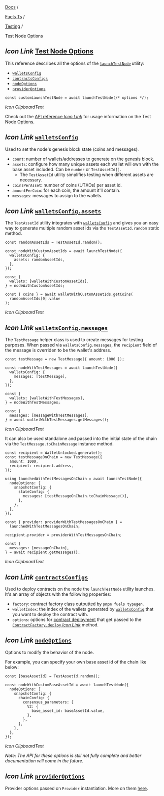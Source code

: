 [Docs](https://docs.fuel.network/) /

[Fuels Ts](https://docs.fuel.network/docs/fuels-ts/) /

[Testing](https://docs.fuel.network/docs/fuels-ts/testing/) /

Test Node Options

## _Icon Link_ [Test Node Options](https://docs.fuel.network/docs/fuels-ts/testing/test-node-options/\#test-node-options)

This reference describes all the options of the [`launchTestNode`](https://docs.fuel.network/docs/fuels-ts/testing/launching-a-test-node/) utility:

- [`walletsConfig`](https://docs.fuel.network/docs/fuels-ts/testing/test-node-options/#walletsconfig)
- [`contractsConfigs`](https://docs.fuel.network/docs/fuels-ts/testing/test-node-options/#contractsconfigs)
- [`nodeOptions`](https://docs.fuel.network/docs/fuels-ts/testing/test-node-options/#nodeoptions)
- [`providerOptions`](https://docs.fuel.network/docs/fuels-ts/testing/test-node-options/#provideroptions)

```fuel_Box fuel_Box-idXKMmm-css
const customLaunchTestNode = await launchTestNode(/* options */);
```

_Icon ClipboardText_

Check out the [API reference _Icon Link_](https://fuels-ts-docs-api.vercel.app/interfaces/_fuel_ts_contract.test_utils.LaunchTestNodeOptions.html) for usage information on the Test Node Options.

## _Icon Link_ [`walletsConfig`](https://docs.fuel.network/docs/fuels-ts/testing/test-node-options/\#walletsconfig)

Used to set the node's genesis block state (coins and messages).

- `count`: number of wallets/addresses to generate on the genesis block.
- `assets`: configure how many unique assets each wallet will own with the base asset included. Can be `number` or `TestAssetId[]`.
  - The `TestAssetId` utility simplifies testing when different assets are necessary.
- `coinsPerAsset`: number of coins (UTXOs) per asset id.
- `amountPerCoin`: for each coin, the amount it'll contain.
- `messages`: messages to assign to the wallets.

## _Icon Link_ [`walletsConfig.assets`](https://docs.fuel.network/docs/fuels-ts/testing/test-node-options/\#walletsconfigassets)

The `TestAssetId` utility integrates with [`walletsConfig`](https://docs.fuel.network/docs/fuels-ts/testing/test-node-options/#walletsconfig) and gives you an easy way to generate multiple random asset ids via the `TestAssetId.random` static method.

```fuel_Box fuel_Box-idXKMmm-css
const randomAssetIds = TestAssetId.random();

const nodeWithCustomAssetIds = await launchTestNode({
  walletsConfig: {
    assets: randomAssetIds,
  },
});

const {
  wallets: [walletWithCustomAssetIds],
} = nodeWithCustomAssetIds;

const { coins } = await walletWithCustomAssetIds.getCoins(
  randomAssetIds[0].value
);
```

_Icon ClipboardText_

## _Icon Link_ [`walletsConfig.messages`](https://docs.fuel.network/docs/fuels-ts/testing/test-node-options/\#walletsconfigmessages)

The `TestMessage` helper class is used to create messages for testing purposes. When passed via `walletsConfig.messages`, the `recipient` field of the message is overriden to be the wallet's address.

```fuel_Box fuel_Box-idXKMmm-css
const testMessage = new TestMessage({ amount: 1000 });

const nodeWithTestMessages = await launchTestNode({
  walletsConfig: {
    messages: [testMessage],
  },
});

const {
  wallets: [walletWithTestMessages],
} = nodeWithTestMessages;

const {
  messages: [messageWithTestMessages],
} = await walletWithTestMessages.getMessages();

```

_Icon ClipboardText_

It can also be used standalone and passed into the initial state of the chain via the `TestMessage.toChainMessage` instance method.

```fuel_Box fuel_Box-idXKMmm-css
const recipient = WalletUnlocked.generate();
const testMessageOnChain = new TestMessage({
  amount: 1000,
  recipient: recipient.address,
});

using launchedWithTestMessagesOnChain = await launchTestNode({
  nodeOptions: {
    snapshotConfig: {
      stateConfig: {
        messages: [testMessageOnChain.toChainMessage()],
      },
    },
  },
});

const { provider: providerWithTestMessagesOnChain } =
  launchedWithTestMessagesOnChain;

recipient.provider = providerWithTestMessagesOnChain;

const {
  messages: [messageOnChain],
} = await recipient.getMessages();
```

_Icon ClipboardText_

## _Icon Link_ [`contractsConfigs`](https://docs.fuel.network/docs/fuels-ts/testing/test-node-options/\#contractsconfigs)

Used to deploy contracts on the node the `launchTestNode` utility launches. It's an array of objects with the following properties:

- `factory`: contract factory class outputted by `pnpm fuels typegen`.
- `walletIndex`: the index of the wallets generated by [`walletsConfig`](https://docs.fuel.network/docs/fuels-ts/testing/test-node-options/#walletsconfig) that you want to deploy the contract with.
- `options`: options for [contract deployment](https://docs.fuel.network/docs/fuels-ts/contracts/deploying-contracts/#2-contract-deployment) that get passed to the [`ContractFactory.deploy` _Icon Link_](https://fuels-ts-docs-api.vercel.app/classes/_fuel_ts_contract.index.ContractFactory.html#deploy) method.

## _Icon Link_ [`nodeOptions`](https://docs.fuel.network/docs/fuels-ts/testing/test-node-options/\#nodeoptions)

Options to modify the behavior of the node.

For example, you can specify your own base asset id of the chain like below:

```fuel_Box fuel_Box-idXKMmm-css
const [baseAssetId] = TestAssetId.random();

const nodeWithCustomBaseAssetId = await launchTestNode({
  nodeOptions: {
    snapshotConfig: {
      chainConfig: {
        consensus_parameters: {
          V2: {
            base_asset_id: baseAssetId.value,
          },
        },
      },
    },
  },
});
```

_Icon ClipboardText_

_Note: The API for these options is still not fully complete and better documentation will come in the future._

## _Icon Link_ [`providerOptions`](https://docs.fuel.network/docs/fuels-ts/testing/test-node-options/\#provideroptions)

Provider options passed on `Provider` instantiation. More on them [here](https://docs.fuel.network/docs/fuels-ts/provider/provider-options/).